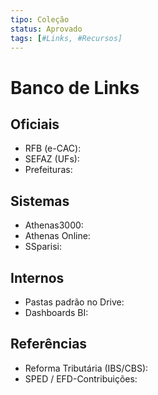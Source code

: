 ```yaml
---
tipo: Coleção
status: Aprovado
tags: [#Links, #Recursos]
---
```


# Banco de Links

## Oficiais
- RFB (e-CAC): 
- SEFAZ (UFs): 
- Prefeituras: 

## Sistemas
- Athenas3000:
- Athenas Online:
- SSparisi:

## Internos
- Pastas padrão no Drive:
- Dashboards BI:

## Referências
- Reforma Tributária (IBS/CBS):
- SPED / EFD-Contribuições:
